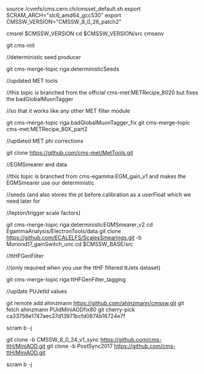 source /cvmfs/cms.cern.ch/cmsset_default.sh
export SCRAM_ARCH="slc6_amd64_gcc530"
export CMSSW_VERSION="CMSSW_8_0_26_patch2"

cmsrel $CMSSW_VERSION
cd $CMSSW_VERSION/src
cmsenv

git cms-init

//deterministic seed producer

git cms-merge-topic riga:deterministicSeeds

//updated MET tools

//this topic is branched from the official cms-met:METRecipe_8020 but fixes the badGlobalMuonTagger

//so that it works like any other MET filter module

git cms-merge-topic riga:badGlobalMuonTagger_fix
git cms-merge-topic cms-met:METRecipe_80X_part2

//updated MET phi corrections

git clone https://github.com/cms-met/MetTools.git

//EGMSmearer and data

//this topic is branched from cms-egamma:EGM_gain_v1 and makes the EGMSmearer use our deterministic

//seeds (and also stores the pt before calibration as a userFloat which we need later for

//lepton/trigger scale factors)

git cms-merge-topic riga:deterministicEGMSmearer_v2
cd EgammaAnalysis/ElectronTools/data
git clone https://github.com/ECALELFS/ScalesSmearings.git -b Moriond17_gainSwitch_unc
cd $CMSSW_BASE/src

//ttHFGenFilter

//(only required when you use the ttHF filtered ttJets dataset)

git cms-merge-topic riga:ttHFGenFilter_tagging

//update PUJetId values

git remote add ahinzmann https://github.com/ahinzmann/cmssw.git
git fetch ahinzmann PUidMiniAODfix80
git cherry-pick ca33756e1747aec27d13971bcfd0874b16724e7f


scram b -j


git clone -b CMSSW_8_0_24_v1_sync https://github.com/cms-ttH/MiniAOD.git
git clone -b PostSync2017 https://github.com/cms-ttH/MiniAOD.git 

scram b -j

